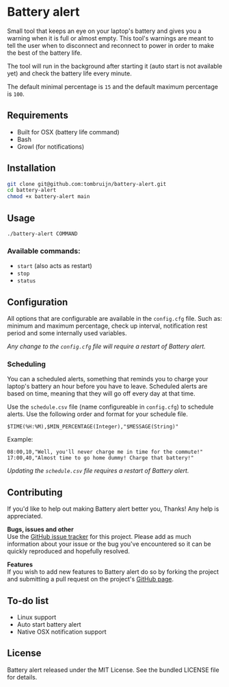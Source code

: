 # Battery alert

Small tool that keeps an eye on your laptop's battery and gives you a warning when it is full or almost empty. This tool's warnings are meant to tell the user when to disconnect and reconnect to power in order to make the best of the battery life.

The tool will run in the background after starting it (auto start is not available yet) and check the battery life every minute.

The default minimal percentage is `15` and the default maximum percentage is `100`.

## Requirements

- Built for OSX (battery life command)
- Bash
- Growl (for notifications)

## Installation

```sh
git clone git@github.com:tombruijn/battery-alert.git
cd battery-alert
chmod +x battery-alert main
```

## Usage

`./battery-alert COMMAND`

### Available commands:

- `start` (also acts as restart)
- `stop`
- `status`

## Configuration

All options that are configurable are available in the `config.cfg` file.
Such as: minimum and maximum percentage, check up interval, notification rest period and some internally used variables.

_Any change to the `config.cfg` file will require a restart of Battery alert._

### Scheduling

You can a scheduled alerts, something that reminds you to charge your laptop's battery an hour before you have to leave.
Scheduled alerts are based on time, meaning that they will go off every day at that time.

Use the `schedule.csv` file (name configureable in `config.cfg`) to schedule alerts.
Use the following order and format for your schedule file.

```csv
$TIME(%H:%M),$MIN_PERCENTAGE(Integer),"$MESSAGE(String)"
```

Example:

```csv
08:00,10,"Well, you'll never charge me in time for the commute!"
17:00,40,"Almost time to go home dummy! Charge that battery!"
```

_Updating the `schedule.csv` file requires a restart of Battery alert._

## Contributing

If you'd like to help out making Battery alert better you, Thanks! Any help is appreciated.

__Bugs, issues and other__  
Use the [GitHub issue tracker](https://github.com/tombruijn/battery-alert/issues) for this project.
Please add as much information about your issue or the bug you've encountered so it can be quickly reproduced and hopefully resolved.

__Features__  
If you wish to add new features to Battery alert do so by forking the project and submitting a pull request on the project's
[GitHub page](https://github.com/tombruijn/battery-alert).

## To-do list

- Linux support
- Auto start battery alert
- Native OSX notification support

## License

Battery alert released under the MIT License. See the bundled LICENSE file for details.

